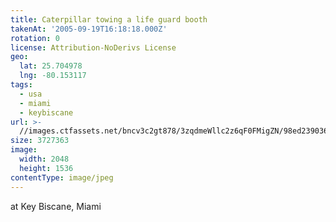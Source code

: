```yaml
---
title: Caterpillar towing a life guard booth
takenAt: '2005-09-19T16:18:18.000Z'
rotation: 0
license: Attribution-NoDerivs License
geo:
  lat: 25.704978
  lng: -80.153117
tags:
  - usa
  - miami
  - keybiscane
url: >-
  //images.ctfassets.net/bncv3c2gt878/3zqdmeWllc2z6qF0FMigZN/98ed239036d8524dd385d85e41aa8a66/caterpillar-towing-a-life-guard-booth_4325546890_o
size: 3727363
image:
  width: 2048
  height: 1536
contentType: image/jpeg
---
```


at Key Biscane, Miami